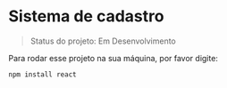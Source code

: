 <h1>Sistema de cadastro</h1>

>Status do projeto: Em Desenvolvimento

Para rodar esse projeto na sua máquina, por favor digite:

```
npm install react
```
